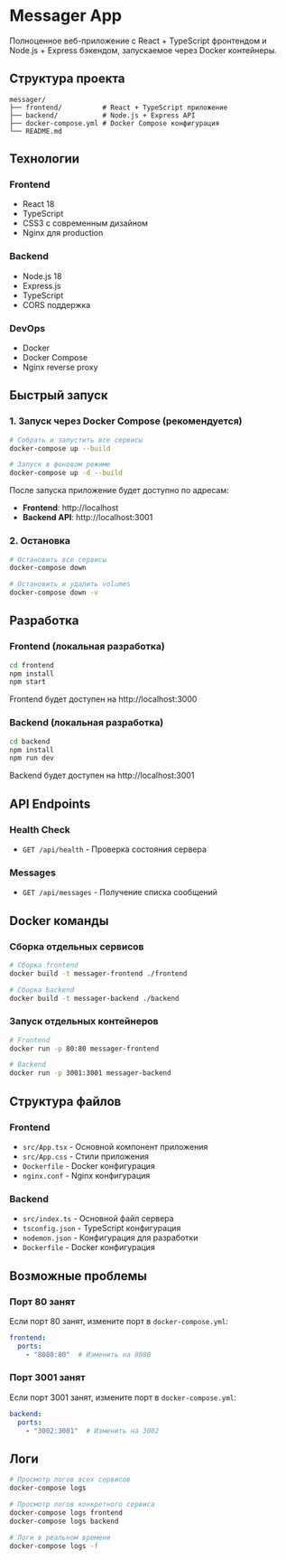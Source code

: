 # Messager App

Полноценное веб-приложение с React + TypeScript фронтендом и Node.js + Express бэкендом, запускаемое через Docker контейнеры.

## Структура проекта

```
messager/
├── frontend/          # React + TypeScript приложение
├── backend/           # Node.js + Express API
├── docker-compose.yml # Docker Compose конфигурация
└── README.md
```

## Технологии

### Frontend
- React 18
- TypeScript
- CSS3 с современным дизайном
- Nginx для production

### Backend
- Node.js 18
- Express.js
- TypeScript
- CORS поддержка

### DevOps
- Docker
- Docker Compose
- Nginx reverse proxy

## Быстрый запуск

### 1. Запуск через Docker Compose (рекомендуется)

```bash
# Собрать и запустить все сервисы
docker-compose up --build

# Запуск в фоновом режиме
docker-compose up -d --build
```

После запуска приложение будет доступно по адресам:
- **Frontend**: http://localhost
- **Backend API**: http://localhost:3001

### 2. Остановка

```bash
# Остановить все сервисы
docker-compose down

# Остановить и удалить volumes
docker-compose down -v
```

## Разработка

### Frontend (локальная разработка)

```bash
cd frontend
npm install
npm start
```

Frontend будет доступен на http://localhost:3000

### Backend (локальная разработка)

```bash
cd backend
npm install
npm run dev
```

Backend будет доступен на http://localhost:3001

## API Endpoints

### Health Check
- `GET /api/health` - Проверка состояния сервера

### Messages
- `GET /api/messages` - Получение списка сообщений

## Docker команды

### Сборка отдельных сервисов

```bash
# Сборка frontend
docker build -t messager-frontend ./frontend

# Сборка backend
docker build -t messager-backend ./backend
```

### Запуск отдельных контейнеров

```bash
# Frontend
docker run -p 80:80 messager-frontend

# Backend
docker run -p 3001:3001 messager-backend
```

## Структура файлов

### Frontend
- `src/App.tsx` - Основной компонент приложения
- `src/App.css` - Стили приложения
- `Dockerfile` - Docker конфигурация
- `nginx.conf` - Nginx конфигурация

### Backend
- `src/index.ts` - Основной файл сервера
- `tsconfig.json` - TypeScript конфигурация
- `nodemon.json` - Конфигурация для разработки
- `Dockerfile` - Docker конфигурация

## Возможные проблемы

### Порт 80 занят
Если порт 80 занят, измените порт в `docker-compose.yml`:

```yaml
frontend:
  ports:
    - "8080:80"  # Изменить на 8080
```

### Порт 3001 занят
Если порт 3001 занят, измените порт в `docker-compose.yml`:

```yaml
backend:
  ports:
    - "3002:3001"  # Изменить на 3002
```

## Логи

```bash
# Просмотр логов всех сервисов
docker-compose logs

# Просмотр логов конкретного сервиса
docker-compose logs frontend
docker-compose logs backend

# Логи в реальном времени
docker-compose logs -f
```
